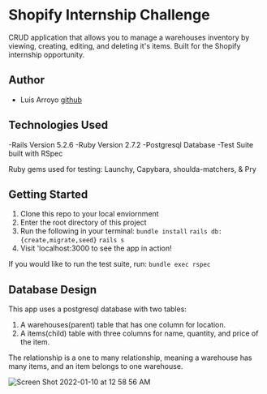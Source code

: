 # Shopify Internship Challenge

CRUD application that allows you to manage a warehouses inventory by viewing, creating, editing, and deleting it's items. Built for the Shopify internship opportunity.

## Author 

- Luis Arroyo [github](https://github.com/larroyo1)

## Technologies Used

-Rails Version 5.2.6
-Ruby Version 2.7.2 
-Postgresql Database
-Test Suite built with RSpec

Ruby gems used for testing: Launchy, Capybara, shoulda-matchers, & Pry

## Getting Started 

1. Clone this repo to your local enviornment
2. Enter the root directory of this project 
3. Run the following in your terminal: 
  ```bundle install``` 
  ```rails db:{create,migrate,seed}```
  ```rails s```
4. Visit 'localhost:3000 to see the app in action! 

If you would like to run the test suite, run: 
```bundle exec rspec```

## Database Design 

This app uses a postgresql database with two tables: 

1. A warehouses(parent) table that has one column for location.
2. A items(child) table with three columns for name, quantity, and price of the item.

The relationship is a one to many relationship, meaning a warehouse has many items, and an item belongs to one warehouse.

![Screen Shot 2022-01-10 at 12 58 56 AM](https://user-images.githubusercontent.com/79363697/148733846-2ab58d48-f3ed-46c2-9bc7-425a21dc5218.png)
